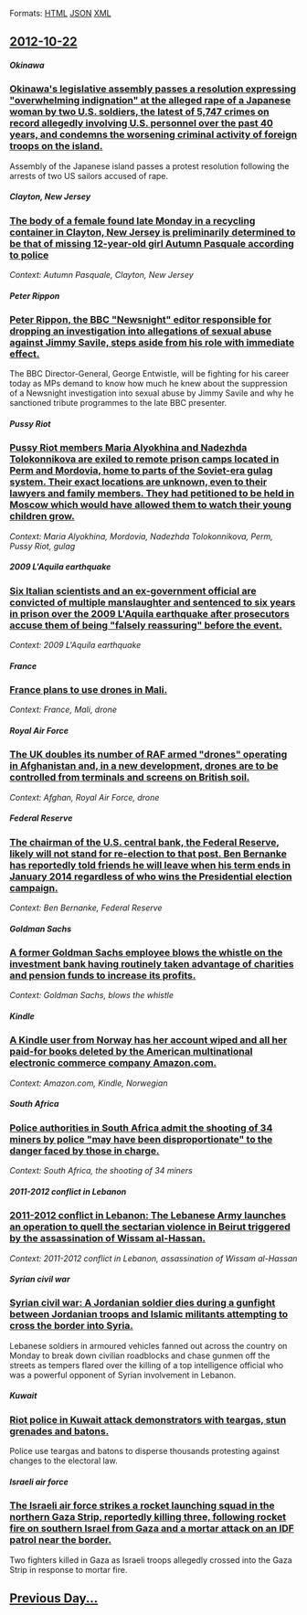 
Formats: [HTML](2012/10/22/index.html)  [JSON](2012/10/22/index.json)  [XML](2012/10/22/index.xml)  

## [2012-10-22](/news/2012/10/22/index.md)

##### Okinawa
### [Okinawa's legislative assembly passes a resolution expressing "overwhelming indignation" at the alleged rape of a Japanese woman by two U.S. soldiers, the latest of 5,747 crimes on record allegedly involving U.S. personnel over the past 40 years, and condemns the worsening criminal activity of foreign troops on the island. ](/news/2012/10/22/okinawa-s-legislative-assembly-passes-a-resolution-expressing-overwhelming-indignation-at-the-alleged-rape-of-a-japanese-woman-by-two-u-s.md)
Assembly of the Japanese island passes a protest resolution following the arrests of two US sailors accused of rape.

##### Clayton, New Jersey
### [The body of a female found late Monday in a recycling container in Clayton, New Jersey is preliminarily determined to be that of missing 12-year-old girl Autumn Pasquale according to police ](/news/2012/10/22/the-body-of-a-female-found-late-monday-in-a-recycling-container-in-clayton-new-jersey-is-preliminarily-determined-to-be-that-of-missing-12.md)
_Context: Autumn Pasquale, Clayton, New Jersey_

##### Peter Rippon
### [Peter Rippon, the BBC "Newsnight" editor responsible for dropping an investigation into allegations of sexual abuse against Jimmy Savile, steps aside from his role with immediate effect. ](/news/2012/10/22/peter-rippon-the-bbc-newsnight-editor-responsible-for-dropping-an-investigation-into-allegations-of-sexual-abuse-against-jimmy-savile-st.md)
The BBC Director-General, George Entwistle, will be fighting for his career today as MPs demand to know how much he knew about the suppression of a Newsnight investigation into sexual abuse by Jimmy Savile and why he sanctioned tribute programmes to the late BBC presenter.

##### Pussy Riot
### [Pussy Riot members Maria Alyokhina and Nadezhda Tolokonnikova are exiled to remote prison camps located in Perm and Mordovia, home to parts of the Soviet-era gulag system. Their exact locations are unknown, even to their lawyers and family members. They had petitioned to be held in Moscow which would have allowed them to watch their young children grow. ](/news/2012/10/22/pussy-riot-members-maria-alyokhina-and-nadezhda-tolokonnikova-are-exiled-to-remote-prison-camps-located-in-perm-and-mordovia-home-to-parts.md)
_Context: Maria Alyokhina, Mordovia, Nadezhda Tolokonnikova, Perm, Pussy Riot, gulag_

##### 2009 L'Aquila earthquake
### [Six Italian scientists and an ex-government official are convicted of multiple manslaughter and sentenced to six years in prison over the 2009 L'Aquila earthquake after prosecutors accuse them of being "falsely reassuring" before the event. ](/news/2012/10/22/six-italian-scientists-and-an-ex-government-official-are-convicted-of-multiple-manslaughter-and-sentenced-to-six-years-in-prison-over-the-20.md)
_Context: 2009 L'Aquila earthquake_

##### France
### [France plans to use drones in Mali. ](/news/2012/10/22/france-plans-to-use-drones-in-mali.md)
_Context: France, Mali, drone_

##### Royal Air Force
### [The UK doubles its number of RAF armed "drones" operating in Afghanistan and, in a new development, drones are to be controlled from terminals and screens on British soil. ](/news/2012/10/22/the-uk-doubles-its-number-of-raf-armed-drones-operating-in-afghanistan-and-in-a-new-development-drones-are-to-be-controlled-from-termina.md)
_Context: Afghan, Royal Air Force, drone_

##### Federal Reserve
### [The chairman of the U.S. central bank, the Federal Reserve, likely will not stand for re-election to that post. Ben Bernanke has reportedly told friends he will leave when his term ends in January 2014 regardless of who wins the Presidential election campaign. ](/news/2012/10/22/the-chairman-of-the-u-s-central-bank-the-federal-reserve-likely-will-not-stand-for-re-election-to-that-post-ben-bernanke-has-reportedly.md)
_Context: Ben Bernanke, Federal Reserve_

##### Goldman Sachs
### [A former Goldman Sachs employee blows the whistle on the investment bank having routinely taken advantage of charities and pension funds to increase its profits. ](/news/2012/10/22/a-former-goldman-sachs-employee-blows-the-whistle-on-the-investment-bank-having-routinely-taken-advantage-of-charities-and-pension-funds-to.md)
_Context: Goldman Sachs, blows the whistle_

##### Kindle
### [A Kindle user from Norway has her account wiped and all her paid-for books deleted by the American multinational electronic commerce company Amazon.com. ](/news/2012/10/22/a-kindle-user-from-norway-has-her-account-wiped-and-all-her-paid-for-books-deleted-by-the-american-multinational-electronic-commerce-company.md)
_Context: Amazon.com, Kindle, Norwegian_

##### South Africa
### [Police authorities in South Africa admit the shooting of 34 miners by police "may have been disproportionate" to the danger faced by those in charge. ](/news/2012/10/22/police-authorities-in-south-africa-admit-the-shooting-of-34-miners-by-police-may-have-been-disproportionate-to-the-danger-faced-by-those-i.md)
_Context: South Africa, the shooting of 34 miners_

##### 2011-2012 conflict in Lebanon
### [2011-2012 conflict in Lebanon: The Lebanese Army launches an operation to quell the sectarian violence in Beirut triggered by the assassination of Wissam al-Hassan. ](/news/2012/10/22/2011a2012-conflict-in-lebanon-the-lebanese-army-launches-an-operation-to-quell-the-sectarian-violence-in-beirut-triggered-by-the-assassin.md)
_Context: 2011-2012 conflict in Lebanon, assassination of  Wissam al-Hassan_

##### Syrian civil war
### [Syrian civil war: A Jordanian soldier dies during a gunfight between Jordanian troops and Islamic militants attempting to cross the border into Syria. ](/news/2012/10/22/syrian-civil-war-a-jordanian-soldier-dies-during-a-gunfight-between-jordanian-troops-and-islamic-militants-attempting-to-cross-the-border-i.md)
Lebanese soldiers in armoured vehicles fanned out across the country on Monday to break down civilian roadblocks and chase gunmen off the streets as tempers flared over the killing of a top intelligence official who was a powerful opponent of Syrian involvement in Lebanon.

##### Kuwait
### [Riot police in Kuwait attack demonstrators with teargas, stun grenades and batons. ](/news/2012/10/22/riot-police-in-kuwait-attack-demonstrators-with-teargas-stun-grenades-and-batons.md)
Police use teargas and batons to disperse thousands protesting against changes to the electoral law.

##### Israeli air force
### [The Israeli air force strikes a rocket launching squad in the northern Gaza Strip, reportedly killing three, following rocket fire on southern Israel from Gaza and a mortar attack on an IDF patrol near the border. ](/news/2012/10/22/the-israeli-air-force-strikes-a-rocket-launching-squad-in-the-northern-gaza-strip-reportedly-killing-three-following-rocket-fire-on-southe.md)
Two fighters killed in Gaza as Israeli troops allegedly crossed into the Gaza Strip in response to mortar fire.

## [Previous Day...](/news/2012/10/21/index.md)

